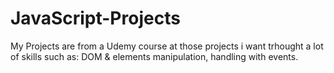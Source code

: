 # JavaScript-Projects
My Projects are from a Udemy course 
at those projects i want trhought a lot of skills such as:
DOM & elements manipulation, handling with events.
